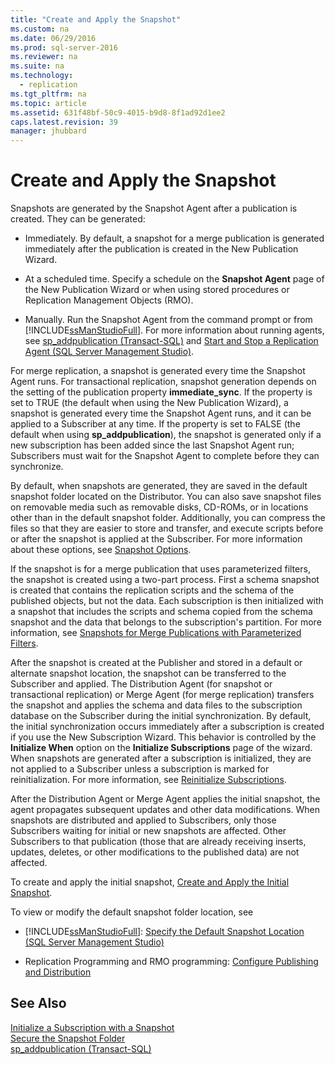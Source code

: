 ```yaml
---
title: "Create and Apply the Snapshot"
ms.custom: na
ms.date: 06/29/2016
ms.prod: sql-server-2016
ms.reviewer: na
ms.suite: na
ms.technology: 
  - replication
ms.tgt_pltfrm: na
ms.topic: article
ms.assetid: 631f48bf-50c9-4015-b9d8-8f1ad92d1ee2
caps.latest.revision: 39
manager: jhubbard
---
```

# Create and Apply the Snapshot
Snapshots are generated by the Snapshot Agent after a publication is created. They can be generated:  
  
-   Immediately. By default, a snapshot for a merge publication is generated immediately after the publication is created in the New Publication Wizard.  
  
-   At a scheduled time. Specify a schedule on the **Snapshot Agent** page of the New Publication Wizard or when using stored procedures or Replication Management Objects (RMO).  
  
-   Manually. Run the Snapshot Agent from the command prompt or from [!INCLUDE[ssManStudioFull](../../Topics/TopicNameContainA/includes/ssManStudioFull_md.md)]. For more information about running agents, see [sp_addpublication (Transact-SQL)](assetId:///cba476df-d4ea-44c9-bb86-81488971e328) and [Start and Stop a Replication Agent (SQL Server Management Studio)](../../Topics/TopicNameContainA/Start-and-Stop-a-Replication-Agent--SQL-Server-Management-Studio-.md).  
  
 For merge replication, a snapshot is generated every time the Snapshot Agent runs. For transactional replication, snapshot generation depends on the setting of the publication property **immediate_sync**. If the property is set to TRUE (the default when using the New Publication Wizard), a snapshot is generated every time the Snapshot Agent runs, and it can be applied to a Subscriber at any time. If the property is set to FALSE (the default when using **sp_addpublication**), the snapshot is generated only if a new subscription has been added since the last Snapshot Agent run; Subscribers must wait for the Snapshot Agent to complete before they can synchronize.  
  
 By default, when snapshots are generated, they are saved in the default snapshot folder located on the Distributor. You can also save snapshot files on removable media such as removable disks, CD-ROMs, or in locations other than in the default snapshot folder. Additionally, you can compress the files so that they are easier to store and transfer, and execute scripts before or after the snapshot is applied at the Subscriber. For more information about these options, see [Snapshot Options](../../Topics/TopicNameNotContainA/Snapshot-Options.md).  
  
 If the snapshot is for a merge publication that uses parameterized filters, the snapshot is created using a two-part process. First a schema snapshot is created that contains the replication scripts and the schema of the published objects, but not the data. Each subscription is then initialized with a snapshot that includes the scripts and schema copied from the schema snapshot and the data that belongs to the subscription's partition. For more information, see [Snapshots for Merge Publications with Parameterized Filters](../../Topics/TopicNameNotContainA/Snapshots-for-Merge-Publications-with-Parameterized-Filters.md).  
  
 After the snapshot is created at the Publisher and stored in a default or alternate snapshot location, the snapshot can be transferred to the Subscriber and applied. The Distribution Agent (for snapshot or transactional replication) or Merge Agent (for merge replication) transfers the snapshot and applies the schema and data files to the subscription database on the Subscriber during the initial synchronization. By default, the initial synchronization occurs immediately after a subscription is created if you use the New Subscription Wizard. This behavior is controlled by the **Initialize When** option on the **Initialize Subscriptions** page of the wizard. When snapshots are generated after a subscription is initialized, they are not applied to a Subscriber unless a subscription is marked for reinitialization. For more information, see [Reinitialize Subscriptions](../../Topics/TopicNameNotContainA/Reinitialize-Subscriptions.md).  
  
 After the Distribution Agent or Merge Agent applies the initial snapshot, the agent propagates subsequent updates and other data modifications. When snapshots are distributed and applied to Subscribers, only those Subscribers waiting for initial or new snapshots are affected. Other Subscribers to that publication (those that are already receiving inserts, updates, deletes, or other modifications to the published data) are not affected.  
  
 To create and apply the initial snapshot, [Create and Apply the Initial Snapshot](../../Topics/TopicNameNotContainA/Create-and-Apply-the-Initial-Snapshot.md).  
  
 To view or modify the default snapshot folder location, see  
  
-   [!INCLUDE[ssManStudioFull](../../Topics/TopicNameContainA/includes/ssManStudioFull_md.md)]: [Specify the Default Snapshot Location \(SQL Server Management Studio\)](../../Topics/TopicNameNotContainA/Specify-the-Default-Snapshot-Location--SQL-Server-Management-Studio-.md)  
  
-   Replication Programming and RMO programming: [Configure Publishing and Distribution](../../Topics/TopicNameNotContainA/Configure-Publishing-and-Distribution.md)  
  
## See Also  
 [Initialize a Subscription with a Snapshot](../../Topics/TopicNameContainA/Initialize-a-Subscription-with-a-Snapshot.md)   
 [Secure the Snapshot Folder](../../Topics/TopicNameNotContainA/Secure-the-Snapshot-Folder.md)   
 [sp_addpublication (Transact-SQL)](assetId:///c7167ed1-2b7e-4824-b82b-65f4667c4407)